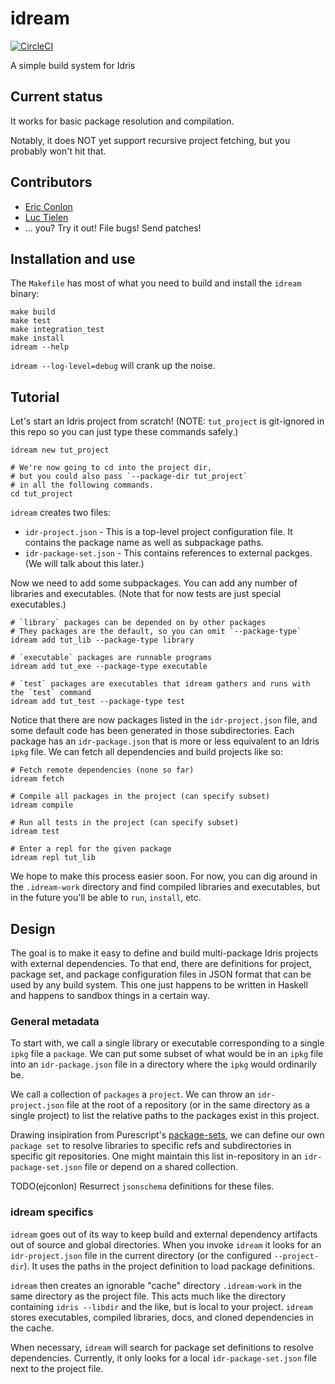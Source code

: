 # idream

[![CircleCI](https://circleci.com/gh/idream-build/idream/tree/master.svg?style=svg)](https://circleci.com/gh/idream-build/idream/tree/master)

A simple build system for Idris


## Current status

It works for basic package resolution and compilation.

Notably, it does NOT yet support recursive project fetching, but you probably won't hit that.


## Contributors

* [Eric Conlon](https://github.com/ejconlon)
* [Luc Tielen](https://github.com/luc-tielen)
* ... you? Try it out! File bugs! Send patches!

## Installation and use

The `Makefile` has most of what you need to build and install the `idream` binary:

    make build
    make test
    make integration_test
    make install
    idream --help

`idream --log-level=debug` will crank up the noise.


## Tutorial

Let's start an Idris project from scratch! (NOTE: `tut_project` is git-ignored in this repo so you can
just type these commands safely.)

    idream new tut_project

    # We're now going to cd into the project dir,
    # but you could also pass `--package-dir tut_project`
    # in all the following commands.
    cd tut_project

`idream` creates two files:

* `idr-project.json` - This is a top-level project configuration file. It contains the package name as well
  as subpackage paths.
* `idr-package-set.json` - This contains references to external packges. (We will talk about this later.)

Now we need to add some subpackages. You can add any number of libraries and executables.  (Note that
for now tests are just special executables.)

    # `library` packages can be depended on by other packages
    # They packages are the default, so you can omit `--package-type`
    idream add tut_lib --package-type library

    # `executable` packages are runnable programs
    idream add tut_exe --package-type executable

    # `test` packages are executables that idream gathers and runs with the `test` command
    idream add tut_test --package-type test

Notice that there are now packages listed in the `idr-project.json` file, and some default code has been
generated in those subdirectories. Each package has an `idr-package.json` that is more or less equivalent
to an Idris `ipkg` file. We can fetch all dependencies and build projects like so:

    # Fetch remote dependencies (none so far)
    idream fetch

    # Compile all packages in the project (can specify subset)
    idream compile

    # Run all tests in the project (can specify subset)
    idream test

    # Enter a repl for the given package
    idream repl tut_lib

We hope to make this process easier soon. For now, you can dig around in the `.idream-work` directory and
find compiled libraries and executables, but in the future you'll be able to `run`, `install`, etc.


## Design

The goal is to make it easy to define and build multi-package Idris projects
with external dependencies. To that end, there are definitions for project,
package set, and package configuration files in JSON format that can be used
by any build system. This one just happens to be written in Haskell and happens
to sandbox things in a certain way.

### General metadata

To start with, we call a single library or executable corresponding to a single
`ipkg` file a `package`. We can put some subset of what would be in an `ipkg` file
into an `idr-package.json` file in a directory where the `ipkg` would ordinarily be.

We call a collection of `packages` a `project`. We can throw an `idr-project.json`
file at the root of a repository (or in the same directory as a single project)
to list the relative paths to the packages exist in this project.

Drawing insipiration from Purescript's [package-sets](https://github.com/purescript/package-sets),
we can define our own `package set` to resolve libraries to specific refs and subdirectories in
specific git repositories. One might maintain this list in-repository in an
`idr-package-set.json` file or depend on a shared collection.

TODO(ejconlon) Resurrect `jsonschema` definitions for these files.

### idream specifics

`idream` goes out of its way to keep build and external dependency artifacts out
of source and global directories. When you invoke `idream` it looks for
an `idr-project.json` file in the current directory (or the configured `--project-dir`).
It uses the paths in the project definition to load package definitions.

`idream` then creates an ignorable "cache" directory `.idream-work`
in the same directory as the project file. This acts much like the directory
containing `idris --libdir` and the like, but is local to your project. `idream` stores
executables, compiled libraries, docs, and cloned dependencies in the cache.

When necessary, `idream` will search for package set definitions to resolve
dependencies. Currently, it only looks for a local `idr-package-set.json` file
next to the project file.
